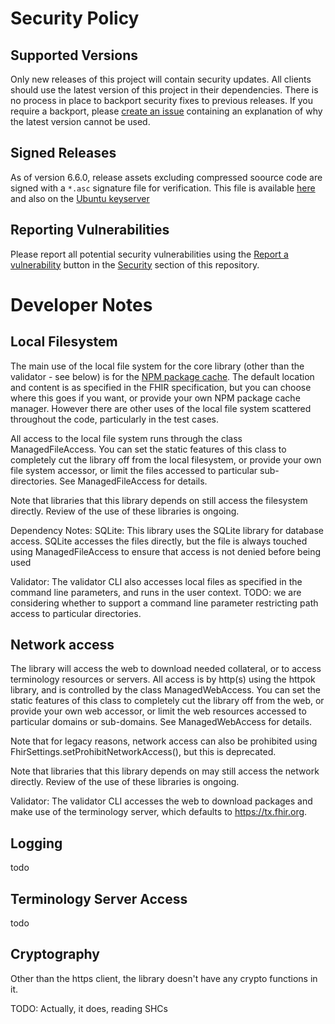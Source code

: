 # Security Policy

## Supported Versions

Only new releases of this project will contain security updates. All clients should use the latest version of this project in their dependencies. There is no process in place to backport security fixes to previous releases. If you require a backport, please [create an issue](../../issues/new/choose) containing an explanation of why the latest version cannot be used.

## Signed Releases

As of version 6.6.0, release assets excluding compressed soource code are signed with a `*.asc` signature file for verification. This file is available [here](https://hl7.github.io/assets/keys/public.pgp) and also on the [Ubuntu keyserver](https://keyserver.ubuntu.com/pks/lookup?search=85D1C17CF1152107B272386C8FDFA68281399B5D&fingerprint=on&op=index)

## Reporting Vulnerabilities

Please report all potential security vulnerabilities using the [Report a vulnerability](../../security/advisories/new) button in the [Security](../../security) section of this repository. 

# Developer Notes

## Local Filesystem

The main use of the local file system for the core library (other than the validator - see below) is for the 
[NPM package cache](https://confluence.hl7.org/display/FHIR/FHIR+Package+Cache). The default location and content
is as specified in the FHIR specification, but you can choose where this goes if you want, or provide your own 
NPM package cache manager. However there are other uses of the local file system scattered throughout the code, 
particularly in the test cases.

All access to the local file system runs through the class ManagedFileAccess. You can 
set the static features of this class to completely cut the library off from the 
local filesystem, or provide your own file system accessor, or limit the files accessed
to particular sub-directories. See ManagedFileAccess for details.

Note that libraries that this library depends on still access the filesystem directly. Review
of the use of these libraries is ongoing.

Dependency Notes:
 SQLite: This library uses the SQLite library for database access. SQLite accesses the files directly, 
   but the file is always touched using ManagedFileAccess to ensure that access is not denied before 
   being used 
   
Validator: The validator CLI also accesses local files as specified in the command line parameters, 
and runs in the user context. TODO: we are considering whether to support a command line parameter 
restricting path access to particular directories.

## Network access

The library will access the web to download needed collateral, or to access terminology resources or servers.
All access is by http(s) using the httpok library, and is controlled by the class ManagedWebAccess. You can 
set the static features of this class to completely cut the library off from the  web, or provide your own 
web accessor, or limit the web resources accessed to particular domains or sub-domains. See ManagedWebAccess 
for details.

Note that for legacy reasons, network access can also be prohibited using 
FhirSettings.setProhibitNetworkAccess(), but this is deprecated.

Note that libraries that this library depends on may still access the network directly. Review
of the use of these libraries is ongoing.

Validator: The validator CLI accesses the web to download packages and make use of the
terminology server, which defaults to https://tx.fhir.org.

## Logging 

todo

## Terminology Server Access

todo

## Cryptography 

Other than the https client, the library doesn't have any crypto functions in it. 

TODO: Actually, it does, reading SHCs 

